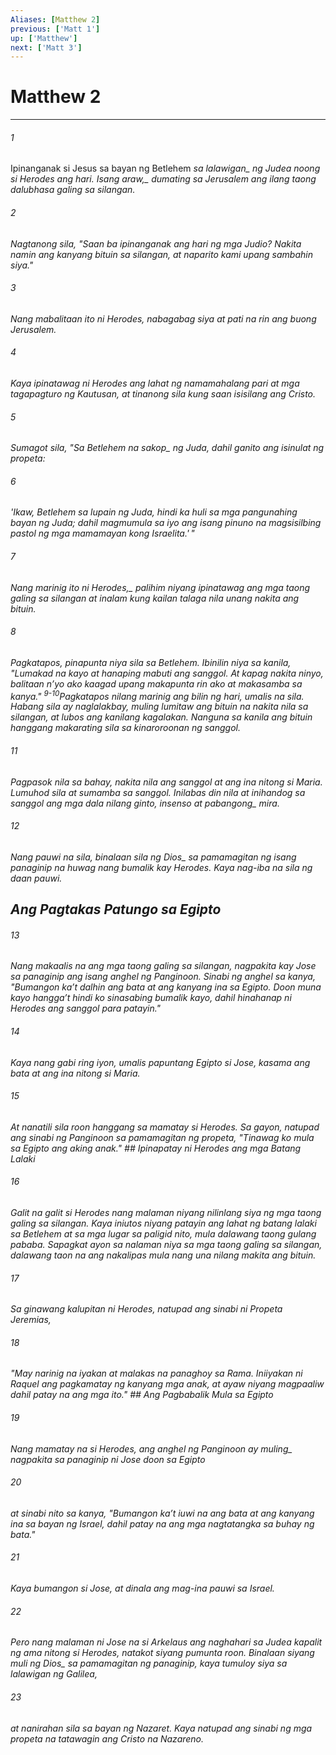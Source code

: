 ```yaml
---
Aliases: [Matthew 2]
previous: ['Matt 1']
up: ['Matthew']
next: ['Matt 3']
---
```

# Matthew 2

***






















###### 1 










Ipinanganak si Jesus sa bayan ng Betlehem <i class="trans-change">sa lalawigan_ ng Judea noong si Herodes ang hari. <i class="trans-change">Isang araw,_ dumating sa Jerusalem ang ilang taong dalubhasa galing sa silangan. 





















###### 2 










Nagtanong sila, "Saan ba ipinanganak ang hari ng mga Judio? Nakita namin ang kanyang bituin sa silangan, at naparito kami upang sambahin siya." 





















###### 3 










Nang mabalitaan ito ni Herodes, nabagabag siya at pati na rin ang buong Jerusalem. 





















###### 4 










Kaya ipinatawag ni Herodes ang lahat ng namamahalang pari at mga tagapagturo ng Kautusan, at tinanong sila kung saan isisilang ang Cristo. 





















###### 5 










Sumagot sila, "Sa Betlehem <i class="trans-change">na sakop_ ng Juda, dahil ganito ang isinulat ng propeta: 





















###### 6 










'Ikaw, Betlehem sa lupain ng Juda, hindi ka huli sa mga pangunahing bayan ng Juda; dahil magmumula sa iyo ang isang pinuno na magsisilbing pastol ng mga mamamayan kong Israelita.' " 





















###### 7 










<i class="trans-change">Nang marinig ito ni Herodes,_ palihim niyang ipinatawag ang mga taong galing sa silangan at inalam kung kailan talaga nila unang nakita ang bituin. 





















###### 8 










Pagkatapos, pinapunta niya sila sa Betlehem. Ibinilin niya sa kanila, "Lumakad na kayo at hanaping mabuti ang sanggol. At kapag nakita ninyo, balitaan nʼyo ako kaagad upang makapunta rin ako at makasamba sa kanya." <sup class="versenum">9-10</sup>Pagkatapos nilang marinig ang bilin ng hari, umalis na sila. Habang sila ay naglalakbay, muling lumitaw ang bituin na nakita nila sa silangan, at lubos ang kanilang kagalakan. Nanguna sa kanila ang bituin hanggang makarating sila sa kinaroroonan ng sanggol. 





















###### 11 










Pagpasok nila sa bahay, nakita nila ang sanggol at ang ina nitong si Maria. Lumuhod sila at sumamba sa sanggol. Inilabas din nila at inihandog sa sanggol ang mga dala nilang ginto, insenso at <i class="trans-change">pabangong_ mira. 





















###### 12 










Nang pauwi na sila, binalaan sila <i class="trans-change">ng Dios_ sa pamamagitan ng isang panaginip na huwag nang bumalik kay Herodes. Kaya nag-iba na sila ng daan pauwi.

## Ang Pagtakas Patungo sa Egipto 





















###### 13 










Nang makaalis na ang mga taong galing sa silangan, nagpakita kay Jose sa panaginip ang isang anghel ng Panginoon. Sinabi ng anghel sa kanya, "Bumangon kaʼt dalhin ang bata at ang kanyang ina sa Egipto. Doon muna kayo hanggaʼt hindi ko sinasabing bumalik kayo, dahil hinahanap ni Herodes ang sanggol para patayin." 





















###### 14 










Kaya nang gabi ring iyon, umalis papuntang Egipto si Jose, kasama ang bata at ang ina nitong si Maria. 





















###### 15 










At nanatili sila roon hanggang sa mamatay si Herodes. Sa gayon, natupad ang sinabi ng Panginoon sa pamamagitan ng propeta, "Tinawag ko mula sa Egipto ang aking anak." ## Ipinapatay ni Herodes ang mga Batang Lalaki 





















###### 16 










Galit na galit si Herodes nang malaman niyang nilinlang siya ng mga taong galing sa silangan. Kaya iniutos niyang patayin ang lahat ng batang lalaki sa Betlehem at sa mga lugar sa paligid nito, mula dalawang taong gulang pababa. Sapagkat ayon sa nalaman niya sa mga taong galing sa silangan, dalawang taon na ang nakalipas mula nang una nilang makita ang bituin. 





















###### 17 










Sa ginawang kalupitan ni Herodes, natupad ang sinabi ni Propeta Jeremias, 





















###### 18 










"May narinig na iyakan at malakas na panaghoy sa Rama. Iniiyakan ni Raquel ang pagkamatay ng kanyang mga anak, at ayaw niyang magpaaliw dahil patay na ang mga ito." ## Ang Pagbabalik Mula sa Egipto 





















###### 19 










Nang mamatay na si Herodes, ang anghel ng Panginoon ay <i class="trans-change">muling_ nagpakita sa panaginip ni Jose doon sa Egipto 





















###### 20 










at sinabi nito sa kanya, "Bumangon kaʼt iuwi na ang bata at ang kanyang ina sa bayan ng Israel, dahil patay na ang mga nagtatangka sa buhay ng bata." 





















###### 21 










Kaya bumangon si Jose, at dinala ang mag-ina pauwi sa Israel. 





















###### 22 










Pero nang malaman ni Jose na si Arkelaus ang naghahari sa Judea kapalit ng ama nitong si Herodes, natakot siyang pumunta roon. Binalaan siyang muli <i class="trans-change">ng Dios_ sa pamamagitan ng panaginip, kaya tumuloy siya sa lalawigan ng Galilea, 





















###### 23 










at nanirahan sila sa bayan ng Nazaret. Kaya natupad ang sinabi ng mga propeta na tatawagin ang Cristo na Nazareno.
